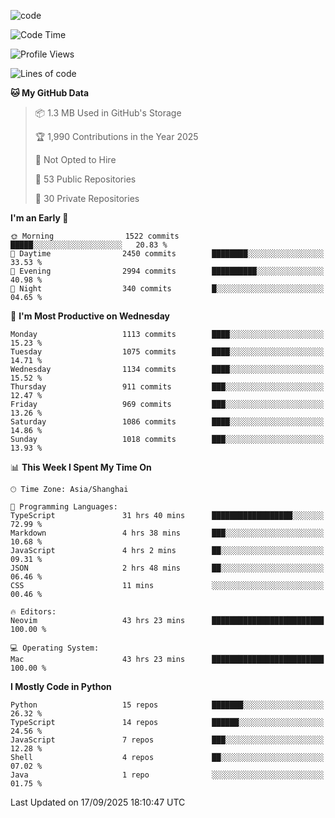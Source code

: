 
<!--
**liuyaanng/liuyaanng** is a ✨ _special_ ✨ repository because its `README.md` (this file) appears on your GitHub profile.

Here are some ideas to get you started:

- 🔭 I’m currently working on ...
- 🌱 I’m currently learning ...
- 👯 I’m looking to collaborate on ...
- 🤔 I’m looking for help with ...
- 💬 Ask me about ...
- 📫 How to reach me: ...
- 😄 Pronouns: ...
- ⚡ Fun fact: ...
-->


![code](https://cdn.jsdelivr.net/gh/liuyaanng/liuyaanng@1.0/code.gif) 

<!--START_SECTION:waka-->
![Code Time](http://img.shields.io/badge/Code%20Time-1%2C952%20hrs%207%20mins-blue)

![Profile Views](http://img.shields.io/badge/Profile%20Views-0-blue)

![Lines of code](https://img.shields.io/badge/From%20Hello%20World%20I%27ve%20Written-27.7%20million%20lines%20of%20code-blue)

**🐱 My GitHub Data** 

> 📦 1.3 MB Used in GitHub's Storage 
 > 
> 🏆 1,990 Contributions in the Year 2025
 > 
> 🚫 Not Opted to Hire
 > 
> 📜 53 Public Repositories 
 > 
> 🔑 30 Private Repositories 
 > 
**I'm an Early 🐤** 

```text
🌞 Morning                1522 commits        █████░░░░░░░░░░░░░░░░░░░░   20.83 % 
🌆 Daytime                2450 commits        ████████░░░░░░░░░░░░░░░░░   33.53 % 
🌃 Evening                2994 commits        ██████████░░░░░░░░░░░░░░░   40.98 % 
🌙 Night                  340 commits         █░░░░░░░░░░░░░░░░░░░░░░░░   04.65 % 
```
📅 **I'm Most Productive on Wednesday** 

```text
Monday                   1113 commits        ████░░░░░░░░░░░░░░░░░░░░░   15.23 % 
Tuesday                  1075 commits        ████░░░░░░░░░░░░░░░░░░░░░   14.71 % 
Wednesday                1134 commits        ████░░░░░░░░░░░░░░░░░░░░░   15.52 % 
Thursday                 911 commits         ███░░░░░░░░░░░░░░░░░░░░░░   12.47 % 
Friday                   969 commits         ███░░░░░░░░░░░░░░░░░░░░░░   13.26 % 
Saturday                 1086 commits        ████░░░░░░░░░░░░░░░░░░░░░   14.86 % 
Sunday                   1018 commits        ███░░░░░░░░░░░░░░░░░░░░░░   13.93 % 
```


📊 **This Week I Spent My Time On** 

```text
🕑︎ Time Zone: Asia/Shanghai

💬 Programming Languages: 
TypeScript               31 hrs 40 mins      ██████████████████░░░░░░░   72.99 % 
Markdown                 4 hrs 38 mins       ███░░░░░░░░░░░░░░░░░░░░░░   10.68 % 
JavaScript               4 hrs 2 mins        ██░░░░░░░░░░░░░░░░░░░░░░░   09.31 % 
JSON                     2 hrs 48 mins       ██░░░░░░░░░░░░░░░░░░░░░░░   06.46 % 
CSS                      11 mins             ░░░░░░░░░░░░░░░░░░░░░░░░░   00.46 % 

🔥 Editors: 
Neovim                   43 hrs 23 mins      █████████████████████████   100.00 % 

💻 Operating System: 
Mac                      43 hrs 23 mins      █████████████████████████   100.00 % 
```

**I Mostly Code in Python** 

```text
Python                   15 repos            ███████░░░░░░░░░░░░░░░░░░   26.32 % 
TypeScript               14 repos            ██████░░░░░░░░░░░░░░░░░░░   24.56 % 
JavaScript               7 repos             ███░░░░░░░░░░░░░░░░░░░░░░   12.28 % 
Shell                    4 repos             ██░░░░░░░░░░░░░░░░░░░░░░░   07.02 % 
Java                     1 repo              ░░░░░░░░░░░░░░░░░░░░░░░░░   01.75 % 
```




 Last Updated on 17/09/2025 18:10:47 UTC
<!--END_SECTION:waka-->
